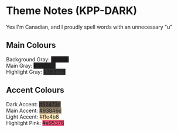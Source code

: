 # Theme Notes (KPP-DARK)
Yes I'm Canadian, and I proudly spell words with an unnecessary "u"

## Main Colours
Background Gray: <span style="background:#1f1d1d">#1f1d1d</span> \
Main Gray: <span style="background:#252323">#252323</span> \
Highlight Gray: <span style="background:#383736">#383736</span>

## Accent Colours
Dark Accent: <span style="background:#52473d">#52473d</span> \
Main Accent: <span style="background:#93846c">#93846c</span> \
Light Accent: <span style="background:#ffe4b8">#ffe4b8</span> \
Highlight Pink: <span style="background:#e95378">#e95378</span>